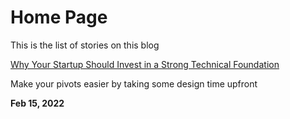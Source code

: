 # Home Page
This is the list of stories on this blog

[Why Your Startup Should Invest in a Strong Technical Foundation](./Why%20Your%20Startup%20should%20Invest%20in%20a%20Strong%20Technical%20Foundation)

Make your pivots easier by taking some design time upfront

**Feb 15, 2022**
